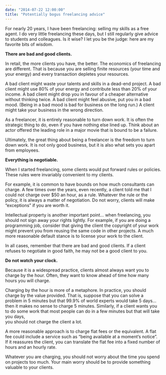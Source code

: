```yaml
---
date: "2014-07-22 12:00:00"
title: "Potentially bogus freelancing advice"
---
```




For nearly 20 years, I have been freelancing: selling my skills as a free agent. I do very little freelancing these days, but I still regularly give advice to students and colleagues. Is it wise? I let you be the judge: here are my favorite bits of wisdom.

__There are bad and good clients.__

In retail, the more clients you have, the better. The economics of freelancing are different. That is because you are selling finite resources (your time and your energy) and every transaction depletes your resources.

A bad client might waste your talents and skills in a dead-end project. A bad client might use 80% of your energy and contribute less than 20% of your income. A bad client might drop you in favour of a cheaper alternative without thinking twice. A bad client might feel abusive, put you in a bad mood. (Being in a bad mood is bad for business on the long run.) A client might take your business in the wrong direction.

As a freelancer, it is entirely reasonable to turn down work. It is often the strategic thing to do, even if you have nothing else lined up. Think about an actor offered the leading role in a major movie that is bound to be a failure.

Ultimately, the great thing about being a freelancer is the freedom to turn down work. It is not only good business, but it is also what sets you apart from employees.

__Everything is negotiable.__

When I started freelancing, some clients would put forward rules or policies. These rules were invariably convenient to my clients.

For example, it is common to have bounds on how much consultants can charge. A few times over the years, even recently, a client told me that I could not charge over $50 an hour, as a rule. Whatever the rule or the policy, it is always a matter of negotiation. Do not worry, clients will make &ldquo;exceptions&rdquo; if you are worth it.

Intellectual property is another important point&hellip; when freelancing, you should not sign away your rights lightly. For example, if you are doing a programming job, consider that giving the client the copyright of your work might prevent you from reusing the same code in other projects. A much more reasonable default stance is to license your work to the client.

In all cases, remember that there are bad and good clients. If a client refuses to negotiate in good faith, he may not be a good client to you.

__Do not watch your clock.__

Because it is a widespread practice, clients almost always want you to charge by the hour. Often, they want to know ahead of time how many hours you will charge.

Charging by the hour is more of a metaphore. In practice, you should charge by the value provided. That is, suppose that you can solve a problem in 5 minutes but that 99.9% of world experts would take 5 days&hellip; then it makes no sense to charge 5 minutes. Similarly, if a client wants you to do some work that most people can do in a few minutes but that will take you days,<br/>
you should not charge the client a lot.

A more reasonable approach is to charge flat fees or the equivalent. A flat fee could include a service such as &ldquo;being available at a moment&rsquo;s notice&rdquo;. If it reassures the client, you can translate the flat fee into a fixed number of hours and an hourly rate.

Whatever you are charging, you should not worry about the time you spend on projects too much. Your main worry should be to provide something valuable to your clients.

